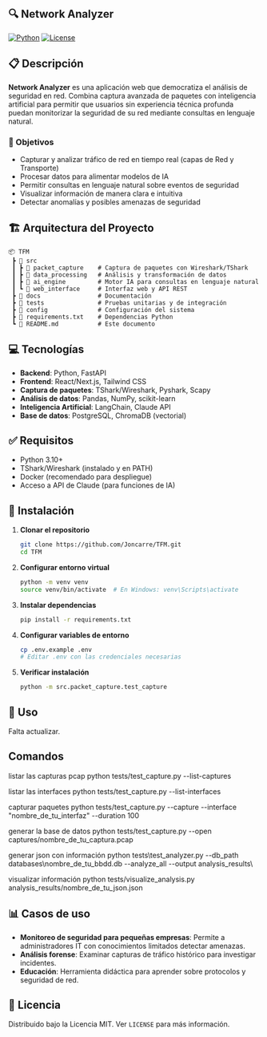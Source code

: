 ## 🔍 Network Analyzer

[![Python](https://img.shields.io/badge/Python-3.10%2B-blue)](https://www.python.org/)
[![License](https://img.shields.io/badge/License-MIT-green)](LICENSE)

## 📋 Descripción
**Network Analyzer** es una aplicación web que democratiza el análisis de seguridad en red. Combina captura avanzada de paquetes con inteligencia artificial para permitir que usuarios sin experiencia técnica profunda puedan monitorizar la seguridad de su red mediante consultas en lenguaje natural.

### 🎯 Objetivos
- Capturar y analizar tráfico de red en tiempo real (capas de Red y Transporte)
- Procesar datos para alimentar modelos de IA
- Permitir consultas en lenguaje natural sobre eventos de seguridad
- Visualizar información de manera clara e intuitiva
- Detectar anomalías y posibles amenazas de seguridad

## 🏗️ Arquitectura del Proyecto

```
📦 TFM
 ┣ 📂 src
 ┃ ┣ 📂 packet_capture    # Captura de paquetes con Wireshark/TShark
 ┃ ┣ 📂 data_processing   # Análisis y transformación de datos
 ┃ ┣ 📂 ai_engine         # Motor IA para consultas en lenguaje natural
 ┃ ┗ 📂 web_interface     # Interfaz web y API REST
 ┣ 📂 docs                # Documentación
 ┣ 📂 tests               # Pruebas unitarias y de integración
 ┣ 📂 config              # Configuración del sistema
 ┣ 📄 requirements.txt    # Dependencias Python
 ┗ 📄 README.md           # Este documento
```

## 💻 Tecnologías

- **Backend**: Python, FastAPI
- **Frontend**: React/Next.js, Tailwind CSS
- **Captura de paquetes**: TShark/Wireshark, Pyshark, Scapy
- **Análisis de datos**: Pandas, NumPy, scikit-learn
- **Inteligencia Artificial**: LangChain, Claude API
- **Base de datos**: PostgreSQL, ChromaDB (vectorial)

## ✅ Requisitos

- Python 3.10+
- TShark/Wireshark (instalado y en PATH)
- Docker (recomendado para despliegue)
- Acceso a API de Claude (para funciones de IA)

## 🚀 Instalación

1. **Clonar el repositorio**
   ```bash
   git clone https://github.com/Joncarre/TFM.git
   cd TFM
   ```

2. **Configurar entorno virtual**
   ```bash
   python -m venv venv
   source venv/bin/activate  # En Windows: venv\Scripts\activate
   ```

3. **Instalar dependencias**
   ```bash
   pip install -r requirements.txt
   ```

4. **Configurar variables de entorno**
   ```bash
   cp .env.example .env
   # Editar .env con las credenciales necesarias
   ```

5. **Verificar instalación**
   ```bash
   python -m src.packet_capture.test_capture
   ```

## 🔧 Uso

Falta actualizar.



## Comandos
listar las capturas pcap
python tests/test_capture.py --list-captures

listar las interfaces
python tests/test_capture.py --list-interfaces

capturar paquetes
python tests/test_capture.py --capture --interface "nombre_de_tu_interfaz" --duration 100

generar la base de datos
python tests/test_capture.py --open captures/nombre_de_tu_captura.pcap

generar json con información
python tests\test_analyzer.py --db_path databases\nombre_de_tu_bbdd.db --analyze_all --output analysis_results\

visualizar información
python tests/visualize_analysis.py analysis_results/nombre_de_tu_json.json

## 📊 Casos de uso

- **Monitoreo de seguridad para pequeñas empresas**: Permite a administradores IT con conocimientos limitados detectar amenazas.
- **Análisis forense**: Examinar capturas de tráfico histórico para investigar incidentes.
- **Educación**: Herramienta didáctica para aprender sobre protocolos y seguridad de red.


## 📝 Licencia

Distribuido bajo la Licencia MIT. Ver `LICENSE` para más información.
